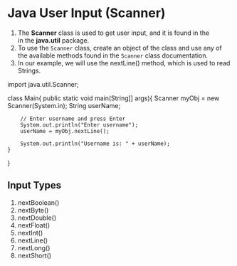 # Java User Input (Scanner)

1. The **Scanner** class is used to get user input, and it is found in the  
in the **java.util** package.
2. To use the `Scanner` class, create an object of the class and use any of the available methods found in the `Scanner` class documentation. 
3. In our example, we will use the nextLine() method, which is used to read Strings.

import java.util.Scanner;

class Main{
    public static void main(String[] args){
        Scanner myObj = new Scanner(System.in);
        String userName;
        
        // Enter username and press Enter
        System.out.println("Enter username"); 
        userName = myObj.nextLine();   
        
        System.out.println("Username is: " + userName);  
    }
}

## Input Types
1. nextBoolean()
2. nextByte()
3. nextDouble()
4. nextFloat()
5. nextInt()
6. nextLine()
7. nextLong()
8. nextShort()


